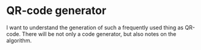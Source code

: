 # QR-code generator
I want to understand the generation of such a frequently used thing as QR-code. There will be not only a code generator, but also notes on the algorithm. 
